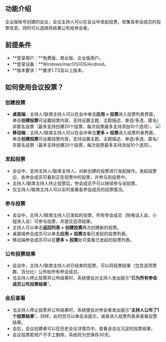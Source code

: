 ## 功能介绍
企业版帐号创建的会议，会议主持人可以在会议中发起投票，收集各参会成员的投票信息，同时可以选择将结果公布给参会者。

## 前提条件
- **登录用户：**免费版、商业版、企业版用户。
- **登录设备：**Windows/macOS/iOS/Android。
- **版本要求：**要求1.7.5及以上版本。

## 如何使用会议投票？
### 创建投票
- **桌面端**：主持人/联席主持人可以在会中单击**应用 > 投票**进入投票列表界面，单击**创建投票**可设置投票内容，支持设置主题、主题描述、单选/多选、匿名/非匿名投票（最多支持创建20个投票，每次投票最多支持添加10个选项）。
![](https://main.qcloudimg.com/raw/92f9dd5768a18fab8297a544551a1499.png)
- **移动端**：主持人/联席主持人可以在会中单击**更多 > 投票**进入投票列表界面，单击**创建投票**可设置投票内容，支持设置主题、主题描述、单选/多选、匿名/非匿名投票（最多支持创建20个投票，每次投票最多支持添加10个选项）。


### 发起投票
- 会议中，支持主持人/联席主持人，对新创建的投票进行发起操作。发起投票后，各参会成员可看到正在投票中的投票，并参与到投票中。
- 主持人/联席主持人终止投票后，参会成员不可以继续参与该投票。
- 仅主持人/联席主持人可以实时查看各参会成员的投票情况。

### 参与投票
- 会议中，主持人/联席主持人已发起的投票，所有参会成员（除电话入会、小程序入会）可参与投票，并提交选项结果。
- 主持人可以单击**返回列表 > 创建投票**再次创建新的投票。
- 桌面端参会成员可以单击**应用 > 投票**查看已发起的投票列表。
- 移动端参会成员可以在**更多 > 投票**处可查看已发起的投票列表。


### 公布投票结果
- 会议中，主持人/联席主持人对已结束的投票，可以将投票结果（包含选项票数、百分比）公布给所有参会成员。
- 当主持人停止投票并公布结果时，系统便会对主持人发出提示“**已为所有参会成员公布投票结果**”。

### 会后查看
- 当主持人停止投票并公布结果时，系统便会对参会者发出提示“**主持人公布了1个投票结果**”。同样，此时您可以单击该提示，或者进入投票列表来查看投票结果。
- 会后，会议创建者可以在历史会议详情页中，查看该会议沉淀的投票结果。
- 会议投票若用户不手工删除，系统将为您保存30天。
